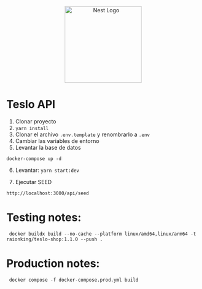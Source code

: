 <p align="center">
  <a href="http://nestjs.com/" target="blank"><img src="https://nestjs.com/img/logo-small.svg" width="200" alt="Nest Logo" /></a>
</p>


# Teslo API

1. Clonar proyecto
2. ```yarn install```
3. Clonar el archivo ```.env.template``` y renombrarlo a ```.env```
4. Cambiar las variables de entorno
5. Levantar la base de datos
```
docker-compose up -d
```

6. Levantar: ```yarn start:dev```

7. Ejecutar SEED 
```
http://localhost:3000/api/seed
```


# Testing notes:
```
 docker buildx build --no-cache --platform linux/amd64,linux/arm64 -t raionking/teslo-shop:1.1.0 --push .
```

# Production notes:

```
 docker compose -f docker-compose.prod.yml build
```

